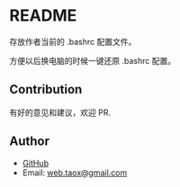 # README

存放作者当前的 .bashrc  配置文件。

方便以后换电脑的时候一键还原 .bashrc 配置。

## Contribution

有好的意见和建议，欢迎 PR.

## Author

* [GitHub](https://github.com/Tao-Quixote)
* Email: <web.taox@gmail.com>
